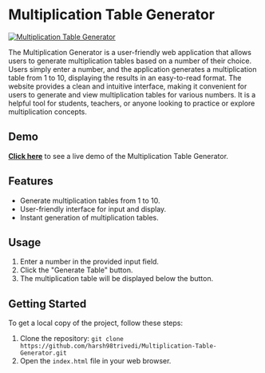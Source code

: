 # Multiplication Table Generator

[![Multiplication Table Generator](https://raw.githubusercontent.com/harsh98trivedi/Multiplication-Table-Generator/master/meta.jpg)](https://harsh98trivedi.github.io/Multiplication-Table-Generator/)

The Multiplication Generator is a user-friendly web application that allows users to generate multiplication tables based on a number of their choice. Users simply enter a number, and the application generates a multiplication table from 1 to 10, displaying the results in an easy-to-read format. The website provides a clean and intuitive interface, making it convenient for users to generate and view multiplication tables for various numbers. It is a helpful tool for students, teachers, or anyone looking to practice or explore multiplication concepts.

## Demo

[**Click here**](https://harsh98trivedi.github.io/Multiplication-Table-Generator) to see a live demo of the Multiplication Table Generator.

## Features

- Generate multiplication tables from 1 to 10.
- User-friendly interface for input and display.
- Instant generation of multiplication tables.

## Usage

1. Enter a number in the provided input field.
2. Click the "Generate Table" button.
3. The multiplication table will be displayed below the button.

## Getting Started

To get a local copy of the project, follow these steps:

1. Clone the repository: `git clone https://github.com/harsh98trivedi/Multiplication-Table-Generator.git`
2. Open the `index.html` file in your web browser.